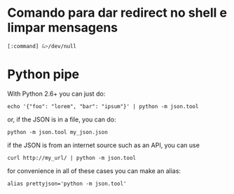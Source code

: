 # Comando para dar redirect no shell e limpar mensagens

```bash
[:command] &>/dev/null
```

# Python pipe


With Python 2.6+ you can just do:

`echo '{"foo": "lorem", "bar": "ipsum"}' | python -m json.tool`

or, if the JSON is in a file, you can do:

`python -m json.tool my_json.json`

if the JSON is from an internet source such as an API, you can use

`curl http://my_url/ | python -m json.tool`

for convenience in all of these cases you can make an alias:

`alias prettyjson='python -m json.tool'`
